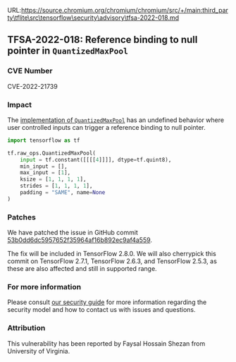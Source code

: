 URL:https://source.chromium.org/chromium/chromium/src/+/main:third_party\tflite\src\tensorflow\security\advisory\tfsa-2022-018.md
## TFSA-2022-018: Reference binding to null pointer in `QuantizedMaxPool`

### CVE Number
CVE-2022-21739

### Impact
The [implementation of `QuantizedMaxPool`](https://github.com/tensorflow/tensorflow/blob/5100e359aef5c8021f2e71c7b986420b85ce7b3d/tensorflow/core/kernels/quantized_pooling_ops.cc#L114-L130) has an undefined behavior where user controlled inputs can trigger a reference binding to null pointer.

```python
import tensorflow as tf

tf.raw_ops.QuantizedMaxPool(
    input = tf.constant([[[[4]]]], dtype=tf.quint8),
    min_input = [],
    max_input = [1],
    ksize = [1, 1, 1, 1],
    strides = [1, 1, 1, 1],
    padding = "SAME", name=None
)
```

### Patches
We have patched the issue in GitHub commit [53b0dd6dc5957652f35964af16b892ec9af4a559](https://github.com/tensorflow/tensorflow/commit/53b0dd6dc5957652f35964af16b892ec9af4a559).

The fix will be included in TensorFlow 2.8.0. We will also cherrypick this commit on TensorFlow 2.7.1, TensorFlow 2.6.3, and TensorFlow 2.5.3, as these are also affected and still in supported range.

### For more information
Please consult [our security guide](https://github.com/tensorflow/tensorflow/blob/master/SECURITY.md) for more information regarding the security model and how to contact us with issues and questions.

### Attribution
This vulnerability has been reported by Faysal Hossain Shezan from University of Virginia.
